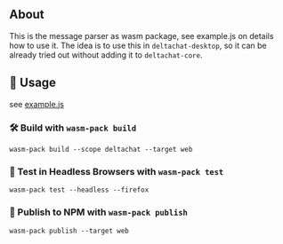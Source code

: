 ## About

This is the message parser as wasm package, see example.js on details how to use it.
The idea is to use this in `deltachat-desktop`, so it can be already tried out without adding it to `deltachat-core`.

## 🚴 Usage

see [example.js](./example.js)

### 🛠️ Build with `wasm-pack build`

```
wasm-pack build --scope deltachat --target web
```

### 🔬 Test in Headless Browsers with `wasm-pack test`

```
wasm-pack test --headless --firefox
```

### 🎁 Publish to NPM with `wasm-pack publish`

```
wasm-pack publish --target web
```
